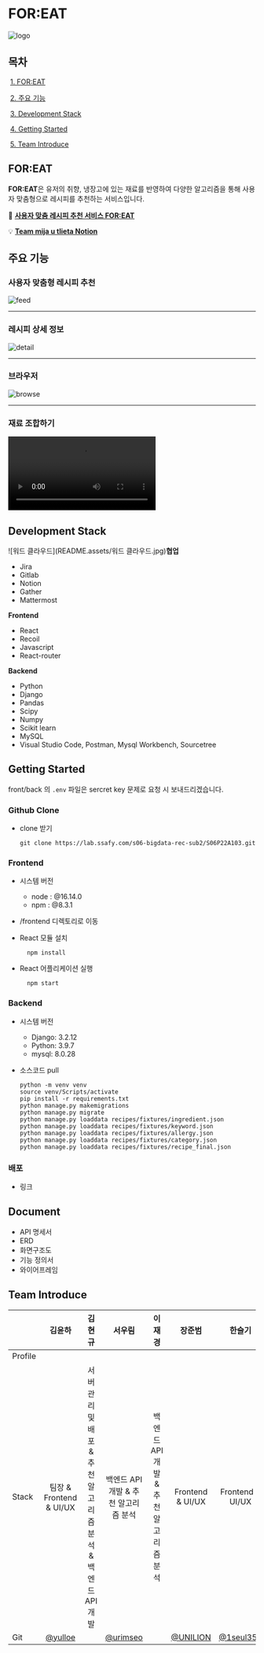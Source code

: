 # FOR:EAT

![logo](README.assets/logo.png)

## 목차

​	[1. FOR:EAT](#for:eat)

​	[2. 주요 기능](#주요-기능)

​	[3. Development Stack](#development-stack)

​	[4. Getting Started](#getting-started)

​	[5. Team Introduce](#team-introduce)



## FOR:EAT

**FOR:EAT**은 유저의 취향, 냉장고에 있는 재료를 반영하여 다양한 알고리즘을 통해 사용자 맞춤형으로 레시피를 추천하는 서비스입니다. 

🍴 [**사용자 맞춤 레시피 추천 서비스 FOR:EAT**](https://j6a103.p.ssafy.io/)

💡 [**Team mija u tlieta Notion**](https://www.notion.so/93cfd85697c44cf6bfb98542b17ed1e8)



## 주요 기능

### 사용자 맞춤형 레시피 추천

![feed](README.assets/feed.PNG)



<hr/>

### 레시피 상세 정보

![detail](README.assets/detail.PNG)

<hr/>

### 브라우저

![browse](README.assets/browse.PNG)

<hr/>

### 재료 조합하기

<video src="README.assets/bandicam 2022-04-05 16-31-52-554.mp4"></video>





## Development Stack

![워드 클라우드](README.assets/워드 클라우드.jpg)**협업**
- Jira
- Gitlab
- Notion
- Gather
- Mattermost

**Frontend**

- React
- Recoil
- Javascript
- React-router

**Backend**

- Python
- Django
- Pandas
- Scipy
- Numpy
- Scikit learn
- MySQL
- Visual Studio Code, Postman, Mysql Workbench, Sourcetree





## Getting Started

front/back 의 `.env` 파일은 sercret key 문제로 요청 시 보내드리겠습니다.

### **Github Clone**

- clone 받기

  ```
  git clone https://lab.ssafy.com/s06-bigdata-rec-sub2/S06P22A103.git
  ```

### **Frontend**

- 시스템 버전
    - node : @16.14.0
    - npm : @8.3.1
- /frontend 디렉토리로 이동
- React 모듈 설치
  
    ```
      npm install
    ```
    
- React 어플리케이션 실행
  
    ```
      npm start
    ```
    

### **Backend**

- 시스템 버전
    - Django: 3.2.12
    - Python: 3.9.7
    - mysql: 8.0.28
- 소스코드 pull
  
    ```
    python -m venv venv
    source venv/Scripts/activate
    pip install -r requirements.txt
    python manage.py makemigrations
    python manage.py migrate
    python manage.py loaddata recipes/fixtures/ingredient.json
    python manage.py loaddata recipes/fixtures/keyword.json
    python manage.py loaddata recipes/fixtures/allergy.json
    python manage.py loaddata recipes/fixtures/category.json
    python manage.py loaddata recipes/fixtures/recipe_final.json
    ```
    

### 배포

- 링크



## Document

- API 명세서
- ERD
- 화면구조도
- 기능 정의서
- 와이어프레임



## Team Introduce

|         |                김윤하                |                          김현규                          |                 서우림                 |                이재경                |                 장준범                  |                  한슬기                  |
| ------- | :----------------------------------: | :------------------------------------------------------: | :------------------------------------: | :----------------------------------: | :-------------------------------------: | :--------------------------------------: |
| Profile |                                      |                                                          |                                        |                                      |                                         |                                          |
| Stack   |       팀장 & Frontend & UI/UX        | 서버 관리 및 배포 & 추천 알고리즘 분석 & 백엔드 API 개발 |  백엔드 API 개발 & 추천 알고리즘 분석  | 백엔드 API 개발 & 추천 알고리즘 분석 |            Frontend & UI/UX             |             Frontend & UI/UX             |
| Git     | [@yulloe](https://github.com/yulloe) |                                                          | [@urimseo](https://github.com/urimseo) |                                      | [@UNILION](https://github.com/UNILION/) | [@1seul357](https://github.com/1seul357) |

